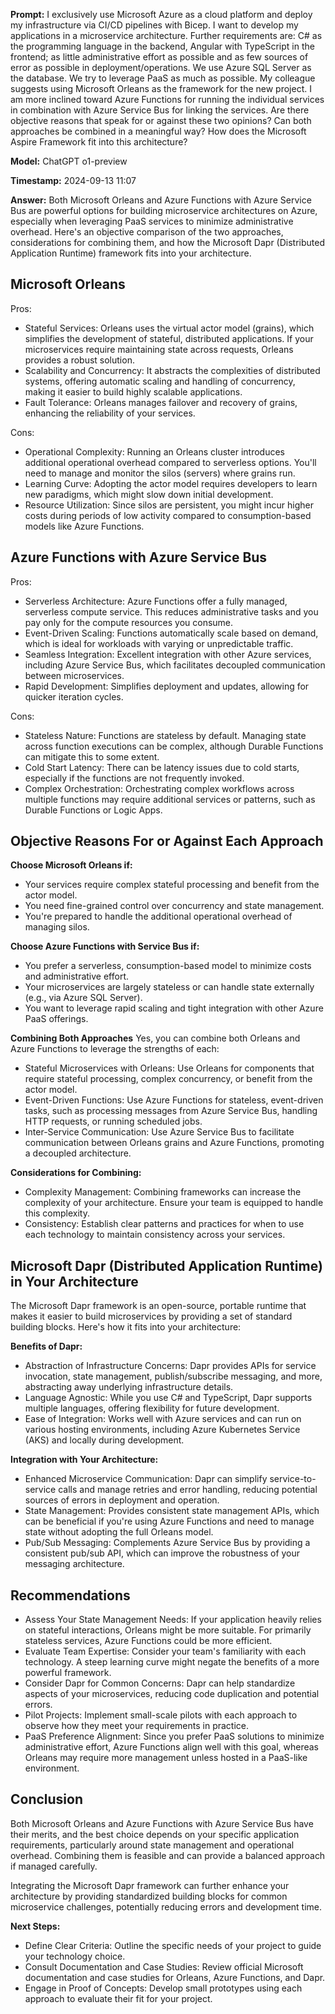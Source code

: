 **Prompt:**
I exclusively use Microsoft Azure as a cloud platform and deploy my infrastructure via CI/CD pipelines with Bicep. I want to develop my applications in a microservice architecture. Further requirements are: C# as the programming language in the backend, Angular with TypeScript in the frontend; as little administrative effort as possible and as few sources of error as possible in deployment/operations. We use Azure SQL Server as the database. We try to leverage PaaS as much as possible.
My colleague suggests using Microsoft Orleans as the framework for the new project. I am more inclined toward Azure Functions for running the individual services in combination with Azure Service Bus for linking the services. Are there objective reasons that speak for or against these two opinions? Can both approaches be combined in a meaningful way? How does the Microsoft Aspire Framework fit into this architecture?

**Model:**
ChatGPT o1-preview

**Timestamp:**
2024-09-13 11:07

**Answer:**
Both Microsoft Orleans and Azure Functions with Azure Service Bus are powerful options for building microservice architectures on Azure, especially when leveraging PaaS services to minimize administrative overhead. Here's an objective comparison of the two approaches, considerations for combining them, and how the Microsoft Dapr (Distributed Application Runtime) framework fits into your architecture.

## Microsoft Orleans
Pros:
- Stateful Services: Orleans uses the virtual actor model (grains), which simplifies the development of stateful, distributed applications. If your microservices require maintaining state across requests, Orleans provides a robust solution.
- Scalability and Concurrency: It abstracts the complexities of distributed systems, offering automatic scaling and handling of concurrency, making it easier to build highly scalable applications.
- Fault Tolerance: Orleans manages failover and recovery of grains, enhancing the reliability of your services.

Cons:
- Operational Complexity: Running an Orleans cluster introduces additional operational overhead compared to serverless options. You'll need to manage and monitor the silos (servers) where grains run.
- Learning Curve: Adopting the actor model requires developers to learn new paradigms, which might slow down initial development.
- Resource Utilization: Since silos are persistent, you might incur higher costs during periods of low activity compared to consumption-based models like Azure Functions.

## Azure Functions with Azure Service Bus
Pros:
- Serverless Architecture: Azure Functions offer a fully managed, serverless compute service. This reduces administrative tasks and you pay only for the compute resources you consume.
- Event-Driven Scaling: Functions automatically scale based on demand, which is ideal for workloads with varying or unpredictable traffic.
- Seamless Integration: Excellent integration with other Azure services, including Azure Service Bus, which facilitates decoupled communication between microservices.
- Rapid Development: Simplifies deployment and updates, allowing for quicker iteration cycles.

Cons:
- Stateless Nature: Functions are stateless by default. Managing state across function executions can be complex, although Durable Functions can mitigate this to some extent.
- Cold Start Latency: There can be latency issues due to cold starts, especially if the functions are not frequently invoked.
- Complex Orchestration: Orchestrating complex workflows across multiple functions may require additional services or patterns, such as Durable Functions or Logic Apps.

## Objective Reasons For or Against Each Approach
**Choose Microsoft Orleans if:**
- Your services require complex stateful processing and benefit from the actor model.
- You need fine-grained control over concurrency and state management.
- You're prepared to handle the additional operational overhead of managing silos.

**Choose Azure Functions with Service Bus if:**
- You prefer a serverless, consumption-based model to minimize costs and administrative effort.
- Your microservices are largely stateless or can handle state externally (e.g., via Azure SQL Server).
- You want to leverage rapid scaling and tight integration with other Azure PaaS offerings.

**Combining Both Approaches**
Yes, you can combine both Orleans and Azure Functions to leverage the strengths of each:
- Stateful Microservices with Orleans: Use Orleans for components that require stateful processing, complex concurrency, or benefit from the actor model.
- Event-Driven Functions: Use Azure Functions for stateless, event-driven tasks, such as processing messages from Azure Service Bus, handling HTTP requests, or running scheduled jobs.
- Inter-Service Communication: Use Azure Service Bus to facilitate communication between Orleans grains and Azure Functions, promoting a decoupled architecture.

**Considerations for Combining:**
- Complexity Management: Combining frameworks can increase the complexity of your architecture. Ensure your team is equipped to handle this complexity.
- Consistency: Establish clear patterns and practices for when to use each technology to maintain consistency across your services.

## Microsoft Dapr (Distributed Application Runtime) in Your Architecture
The Microsoft Dapr framework is an open-source, portable runtime that makes it easier to build microservices by providing a set of standard building blocks. Here's how it fits into your architecture:

**Benefits of Dapr:**
- Abstraction of Infrastructure Concerns: Dapr provides APIs for service invocation, state management, publish/subscribe messaging, and more, abstracting away underlying infrastructure details.
- Language Agnostic: While you use C# and TypeScript, Dapr supports multiple languages, offering flexibility for future development.
- Ease of Integration: Works well with Azure services and can run on various hosting environments, including Azure Kubernetes Service (AKS) and locally during development.

**Integration with Your Architecture:**
- Enhanced Microservice Communication: Dapr can simplify service-to-service calls and manage retries and error handling, reducing potential sources of errors in deployment and operation.
- State Management: Provides consistent state management APIs, which can be beneficial if you're using Azure Functions and need to manage state without adopting the full Orleans model.
- Pub/Sub Messaging: Complements Azure Service Bus by providing a consistent pub/sub API, which can improve the robustness of your messaging architecture.

## Recommendations
- Assess Your State Management Needs: If your application heavily relies on stateful interactions, Orleans might be more suitable. For primarily stateless services, Azure Functions could be more efficient.
- Evaluate Team Expertise: Consider your team's familiarity with each technology. A steep learning curve might negate the benefits of a more powerful framework.
- Consider Dapr for Common Concerns: Dapr can help standardize aspects of your microservices, reducing code duplication and potential errors.
- Pilot Projects: Implement small-scale pilots with each approach to observe how they meet your requirements in practice.
- PaaS Preference Alignment: Since you prefer PaaS solutions to minimize administrative effort, Azure Functions align well with this goal, whereas Orleans may require more management unless hosted in a PaaS-like environment.

## Conclusion
Both Microsoft Orleans and Azure Functions with Azure Service Bus have their merits, and the best choice depends on your specific application requirements, particularly around state management and operational overhead. Combining them is feasible and can provide a balanced approach if managed carefully.

Integrating the Microsoft Dapr framework can further enhance your architecture by providing standardized building blocks for common microservice challenges, potentially reducing errors and development time.

**Next Steps:**
- Define Clear Criteria: Outline the specific needs of your project to guide your technology choice.
- Consult Documentation and Case Studies: Review official Microsoft documentation and case studies for Orleans, Azure Functions, and Dapr.
- Engage in Proof of Concepts: Develop small prototypes using each approach to evaluate their fit for your project.
